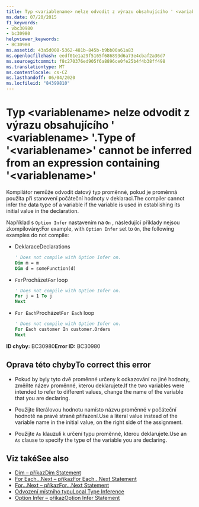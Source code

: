 ```yaml
---
title: Typ <variablename> nelze odvodit z výrazu obsahujícího ' <variablename> '.
ms.date: 07/20/2015
f1_keywords:
- vbc30980
- bc30980
helpviewer_keywords:
- BC30980
ms.assetid: 43a5d008-5362-481b-845b-b9bb00a61a83
ms.openlocfilehash: eedf01e1a29f5165f686893d6a73e4cbaf2a36d7
ms.sourcegitcommit: f8c270376ed905f6a8896ce0fe25b4f4b38ff498
ms.translationtype: MT
ms.contentlocale: cs-CZ
ms.lasthandoff: 06/04/2020
ms.locfileid: "84399810"
---
```

# <a name="type-of-variablename-cannot-be-inferred-from-an-expression-containing-variablename"></a><span data-ttu-id="5cf74-102">Typ \<variablename> nelze odvodit z výrazu obsahujícího ' \<variablename> '.</span><span class="sxs-lookup"><span data-stu-id="5cf74-102">Type of '\<variablename>' cannot be inferred from an expression containing '\<variablename>'</span></span>
<span data-ttu-id="5cf74-103">Kompilátor nemůže odvodit datový typ proměnné, pokud je proměnná použita při stanovení počáteční hodnoty v deklaraci.</span><span class="sxs-lookup"><span data-stu-id="5cf74-103">The compiler cannot infer the data type of a variable if the variable is used in establishing its initial value in the declaration.</span></span>  
  
 <span data-ttu-id="5cf74-104">Například s `Option Infer` nastavením na `On` , následující příklady nejsou zkompilovány:</span><span class="sxs-lookup"><span data-stu-id="5cf74-104">For example, with `Option Infer` set to `On`, the following examples do not compile:</span></span>  
  
- <span data-ttu-id="5cf74-105">Deklarace</span><span class="sxs-lookup"><span data-stu-id="5cf74-105">Declarations</span></span>  
  
    ```vb  
    ' Does not compile with Option Infer on.  
    Dim m = m  
    Dim d = someFunction(d)  
    ```  
  
- <span data-ttu-id="5cf74-106">`For`Procházet</span><span class="sxs-lookup"><span data-stu-id="5cf74-106">`For` loop</span></span>  
  
    ```vb  
    ' Does not compile with Option Infer on.  
    For j = 1 To j  
    Next  
    ```  
  
- <span data-ttu-id="5cf74-107">`For Each`Procházet</span><span class="sxs-lookup"><span data-stu-id="5cf74-107">`For Each` loop</span></span>  
  
    ```vb  
    ' Does not compile with Option Infer on.  
    For Each customer In customer.Orders  
    Next  
    ```  
  
 <span data-ttu-id="5cf74-108">**ID chyby:** BC30980</span><span class="sxs-lookup"><span data-stu-id="5cf74-108">**Error ID:** BC30980</span></span>  
  
## <a name="to-correct-this-error"></a><span data-ttu-id="5cf74-109">Oprava této chyby</span><span class="sxs-lookup"><span data-stu-id="5cf74-109">To correct this error</span></span>  
  
- <span data-ttu-id="5cf74-110">Pokud by byly tyto dvě proměnné určeny k odkazování na jiné hodnoty, změňte název proměnné, kterou deklarujete.</span><span class="sxs-lookup"><span data-stu-id="5cf74-110">If the two variables were intended to refer to different values, change the name of the variable that you are declaring.</span></span>  
  
- <span data-ttu-id="5cf74-111">Použijte literálovou hodnotu namísto názvu proměnné v počáteční hodnotě na pravé straně přiřazení.</span><span class="sxs-lookup"><span data-stu-id="5cf74-111">Use a literal value instead of the variable name in the initial value, on the right side of the assignment.</span></span>  
  
- <span data-ttu-id="5cf74-112">Použijte `As` klauzuli k určení typu proměnné, kterou deklarujete.</span><span class="sxs-lookup"><span data-stu-id="5cf74-112">Use an `As` clause to specify the type of the variable you are declaring.</span></span>  
  
## <a name="see-also"></a><span data-ttu-id="5cf74-113">Viz také</span><span class="sxs-lookup"><span data-stu-id="5cf74-113">See also</span></span>

- [<span data-ttu-id="5cf74-114">Dim – příkaz</span><span class="sxs-lookup"><span data-stu-id="5cf74-114">Dim Statement</span></span>](../language-reference/statements/dim-statement.md)
- [<span data-ttu-id="5cf74-115">For Each...Next – příkaz</span><span class="sxs-lookup"><span data-stu-id="5cf74-115">For Each...Next Statement</span></span>](../language-reference/statements/for-each-next-statement.md)
- [<span data-ttu-id="5cf74-116">For...Next – příkaz</span><span class="sxs-lookup"><span data-stu-id="5cf74-116">For...Next Statement</span></span>](../language-reference/statements/for-next-statement.md)
- [<span data-ttu-id="5cf74-117">Odvození místního typu</span><span class="sxs-lookup"><span data-stu-id="5cf74-117">Local Type Inference</span></span>](../programming-guide/language-features/variables/local-type-inference.md)
- [<span data-ttu-id="5cf74-118">Option Infer – příkaz</span><span class="sxs-lookup"><span data-stu-id="5cf74-118">Option Infer Statement</span></span>](../language-reference/statements/option-infer-statement.md)
